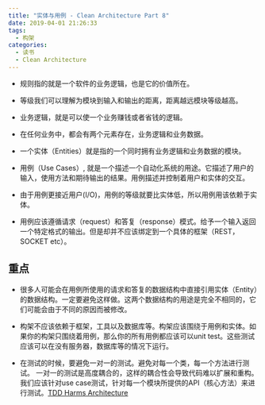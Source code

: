 ```yaml
---
title: "实体与用例 - Clean Architecture Part 8"
date: 2019-04-01 21:26:33
tags:
  - 构架
categories:
  - 读书
  - Clean Architecture
---
```


* 规则指的就是一个软件的业务逻辑，也是它的价值所在。

* 等级我们可以理解为模块到输入和输出的距离，距离越远模块等级越高。

* 业务逻辑，就是可以使一个业务赚钱或者省钱的逻辑。
<!-- more -->
* 在任何业务中，都会有两个元素存在，业务逻辑和业务数据。

* 一个实体（Entities）就是指的一个同时拥有业务逻辑和业务数据的模块。

* 用例（Use Cases）, 就是一个描述一个自动化系统的用途。它描述了用户的输入，使用方法和期待输出的结果。用例描述并控制着用户和实体的交互。

* 由于用例更接近用户(I/O)，用例的等级就要比实体低，所以用例用该依赖于实体。

* 用例应该遵循请求（request）和答复（response）模式。给予一个输入返回一个特定格式的输出。但是却并不应该绑定到一个具体的框架（REST，SOCKET etc）。

## 重点
* 很多人可能会在用例所使用的请求和答复的数据结构中直接引用实体（Entity）的数据结构。一定要避免这样做。这两个数据结构的用途是完全不相同的，它们可能会由于不同的原因而被修改。

* 构架不应该依赖于框架，工具以及数据库等。构架应该围绕于用例和实体。如果你的构架只围绕着用例，那么你的所有用例都应该可以unit test。这些测试应该可以在没有服务器，数据库等的情况下运行。

* 在测试的时候，要避免一对一的测试。避免对每一个类，每一个方法进行测试。 一对一的测试是高度耦合的，这样的耦合性会导致代码难以扩展和重构。 我们应该针对use case测试，针对每一个模块所提供的API（核心方法）来进行测试。[TDD Harms Architecture](http://blog.cleancoder.com/uncle-bob/2017/03/03/TDD-Harms-Architecture.html)